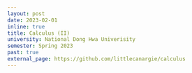 ```yaml
---
layout: post
date: 2023-02-01
inline: true
title: Calculus (II)
university: National Dong Hwa Univerisity
semester: Spring 2023
past: true
external_page: https://github.com/littlecanargie/calculus
---
```

